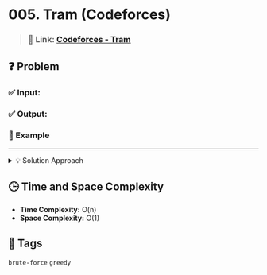 # 005. Tram (Codeforces)

> ### 🔗 Link: [Codeforces - Tram](https://codeforces.com/problemset/problem/116/A)

## ❓ Problem

### ✅ Input:

### ✅ Output:

### 🧪 Example

---

<details>
 <summary> 💡 Solution Approach </summary>

</details>

## 🕒 Time and Space Complexity

-   **Time Complexity:** O(n)
-   **Space Complexity:** O(1)

## 🧠 Tags

`brute-force` `greedy`
